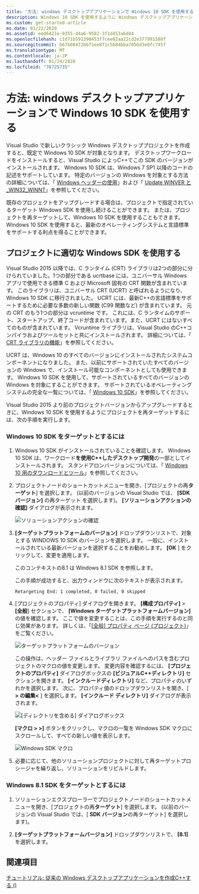 ```yaml
---
title: '方法: windows デスクトップアプリケーションで Windows 10 SDK を使用する'
description: Windows 10 SDK を使用するように Windows デスクトップアプリケーションプロジェクトでターゲット SDK のバージョンを設定する方法について説明します。
ms.custom: get-started-article
ms.date: 01/22/2020
ms.assetid: eed6421e-9355-44a6-9582-3f1d453a6d44
ms.openlocfilehash: c1d71b591398453f7cee02aa22cd2e377991588f
ms.sourcegitcommit: b67b08472b6f1ee8f1c5684bba7056d3e0fc745f
ms.translationtype: MT
ms.contentlocale: ja-JP
ms.lasthandoff: 01/24/2020
ms.locfileid: "76725735"
---
```

# <a name="how-to-use-the-windows-10-sdk-in-a-windows-desktop-application"></a>方法: windows デスクトップアプリケーションで Windows 10 SDK を使用する

Visual Studio で新しいクラシック Windows デスクトッププロジェクトを作成すると、既定で Windows 10 SDK が対象となります。 デスクトップワークロードをインストールすると、Visual Studio によっC++てこの SDK のバージョンがインストールされます。 Windows 10 SDK は、Windows 7 SP1 以降のコードの記述をサポートしています。 特定のバージョンの Windows を対象とする方法の詳細については、「 [Windows ヘッダーの使用](/windows/win32/WinProg/using-the-windows-headers)」および「 [Update WINVER と _WIN32_WINNT](../porting/modifying-winver-and-win32-winnt.md)」を参照してください。

既存のプロジェクトをアップグレードする場合は、プロジェクトで指定されているターゲット Windows SDK を使用し続けることができます。 または、プロジェクトを再ターゲットして、Windows 10 SDK を使用することもできます。 Windows 10 SDK を使用すると、最新のオペレーティングシステムと言語標準をサポートする利点を得ることができます。

## <a name="use-the-right-windows-sdk-for-your-project"></a>プロジェクトに適切な Windows SDK を使用する

Visual Studio 2015 以降では、C ランタイム (CRT) ライブラリは2つの部分に分けられていました。1つの部分である ucrtbase には、ユニバーサル Windows アプリで使用できる標準 C および Microsoft 固有の CRT 関数が含まれています。 このライブラリは、ユニバーサル CRT (UCRT) と呼ばれるようになり、Windows 10 SDK に移行されました。 UCRT には、最新C++の言語標準をサポートするために必要な多数の新しい関数 (C99 関数など) が含まれています。 元の CRT のもう1つの部分は vcruntime です。 これには、C ランタイムのサポート、スタートアップ、終了コードが含まれています。また、UCRT にはないすべてのものが含まれています。 Vcruntime ライブラリは、Visual Studio のC++コンパイラおよびツールセットと共にインストールされます。 詳細については、「 [CRT ライブラリの機能](../c-runtime-library/crt-library-features.md)」を参照してください。

UCRT は、Windows 10 のすべてのバージョンにインストールされたシステムコンポーネントになりました。 また、以前にサポートされていたすべてのバージョンの Windows で、インストール可能なコンポーネントとしても使用できます。 Windows 10 SDK を使用して、サポートされているすべてのバージョンの Windows を対象にすることができます。 サポートされているオペレーティングシステムの完全な一覧については、「 [Windows 10 SDK](https://developer.microsoft.com/windows/downloads/windows-10-sdk)」を参照してください。

Visual Studio 2015 より前のプロジェクトバージョンからアップグレードするときに、Windows 10 SDK を使用するようにプロジェクトを再ターゲットするには、次の手順を実行します。

### <a name="to-target-the-windows-10-sdk"></a>Windows 10 SDK をターゲットとするには

1. Windows 10 SDK がインストールされていることを確認します。 Windows 10 SDK は、ワークロード**を使用C++したデスクトップ開発**の一部としてインストールされます。 スタンドアロンバージョンについては、「 [Windows 10 用のダウンロードとツール](https://developer.microsoft.com/windows/downloads)」を参照してください。

1. プロジェクトノードのショートカットメニューを開き、[プロジェクトの再**ターゲット**] を選択します。 (以前のバージョンの Visual Studio では、 **[SDK バージョン]** の再ターゲット を選択します)。 **[ソリューションアクションの確認]** ダイアログが表示されます。

   ![ソリューションアクションの確認](../windows/media/retargetingwindowssdk2.PNG "RetargetingWindowsSDK2")

1. **[ターゲットプラットフォームのバージョン]** ドロップダウンリストで、対象とする WINDOWS 10 SDK のバージョンを選択します。 一般に、インストールされている最新バージョンを選択することをお勧めします。 **[OK** ] をクリックして、変更を適用します。

   このコンテキストの8.1 は Windows 8.1 SDK を参照します。

   この手順が成功すると、出力ウィンドウに次のテキストが表示されます。

   `Retargeting End: 1 completed, 0 failed, 0 skipped`

1. [プロジェクトのプロパティ] ダイアログを開きます。 **[構成プロパティ]**  >  **[全般**] セクションで、 **[Windows ターゲットプラットフォームバージョン]** の値を確認します。 ここで値を変更することは、この手順を実行するのと同じ効果があります。 詳しくは、「[[全般] プロパティ ページ (プロジェクト)](../build/reference/general-property-page-project.md)」をご覧ください。

   ![ターゲットプラットフォームのバージョン](../windows/media/retargetingwindowssdk3.PNG "RetargetingWindowsSDK3")

   この操作は、ヘッダー ファイルとライブラリ ファイルへのパスを含むプロジェクトのマクロの値を変更します。 変更内容を確認するには、 **[プロジェクトのプロパティ]** ダイアログボックスの **[ビジュアルC++ディレクトリ]** セクションを開きます。 **[インクルードディレクトリ]** など、プロパティのいずれかを選択します。 次に、プロパティ値のドロップダウンリストを開き、[ **> の編集\<** ] を選択します。 **[インクルード ディレクトリ]** ダイアログが表示されます。

   ![[ディレクトリを含める] ダイアログボックス](../windows/media/retargetingwindowssdk4.PNG "RetargetingWindowsSDK4")

   **[マクロ > >]** ボタンをクリックし、マクロの一覧を Windows SDK マクロにスクロールして、すべての新しい値を表示します。

   ![Windows SDK マクロ](../windows/media/retargetingwindowssdk5.PNG "RetargetingWindowsSDK5")

1. 必要に応じて、他のソリューションプロジェクトに対して再ターゲットプロシージャを繰り返し、ソリューションをリビルドします。

### <a name="to-target-the-windows-81-sdk"></a>Windows 8.1 SDK をターゲットとするには

1. ソリューションエクスプローラーでプロジェクトノードのショートカットメニューを開き、[プロジェクトの再**ターゲット**] を選択します。 (以前のバージョンの Visual Studio では、[ **SDK バージョン**の再ターゲット] を選択します)。

2. **[ターゲットプラットフォームバージョン]** ドロップダウンリストで、 **[8.1]** を選択します。

## <a name="see-also"></a>関連項目

[チュートリアル: 従来の Windows デスクトップアプリケーションを作成C++する ()](../windows/walkthrough-creating-windows-desktop-applications-cpp.md)

